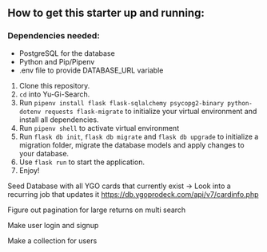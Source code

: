 ## How to get this starter up and running:

### Dependencies needed:
- PostgreSQL for the database
- Python and Pip/Pipenv
- .env file to provide DATABASE_URL variable

1. Clone this repository.
2. ```cd``` into Yu-Gi-Search.
3. Run ```pipenv install flask flask-sqlalchemy psycopg2-binary python-dotenv requests flask-migrate``` to initialize your virtual environment and install all dependencies.
4. Run ```pipenv shell``` to activate virtual environment
5. Run ```flask db init```, ```flask db migrate``` and ```flask db upgrade``` to initialize a migration folder, migrate the database models and apply changes to your database.
6. Use ```flask run``` to start the application.
5. Enjoy!

Seed Database with all YGO cards that currently exist
-> Look into a recurring job that updates it
https://db.ygoprodeck.com/api/v7/cardinfo.php


Figure out pagination for large returns on multi search

Make user login and signup

Make a collection for users

